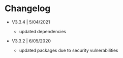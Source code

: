 # Changelog

* V3.3.4 | 5/04/2021
    - updated dependencies

* V3.3.2 | 6/05/2020

    - updated packages due to security vulnerabilities